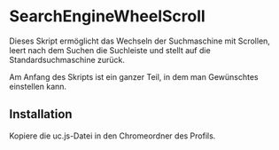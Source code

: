 # SearchEngineWheelScroll
Dieses Skript ermöglicht das Wechseln der Suchmaschine mit Scrollen, leert nach dem Suchen die Suchleiste und stellt auf die Standardsuchmaschine zurück.

Am Anfang des Skripts ist ein ganzer Teil, in dem man Gewünschtes einstellen kann.

## Installation
Kopiere die uc.js-Datei in den Chromeordner des Profils.

